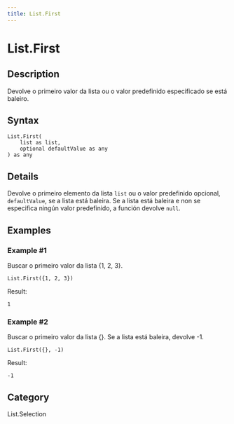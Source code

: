 ```yaml
---
title: List.First
---
```


# List.First


## Description

Devolve o primeiro valor da lista ou o valor predefinido especificado se está baleiro.


## Syntax

```powerquery
List.First(
    list as list,
    optional defaultValue as any
) as any
```


## Details

Devolve o primeiro elemento da lista <code>list</code> ou o valor predefinido opcional, <code>defaultValue</code>, se a lista está baleira.    Se a lista está baleira e non se especifica ningún valor predefinido, a función devolve <code>null</code>.


## Examples

### Example #1 
Buscar o primeiro valor da lista \{1, 2, 3}.
```powerquery
List.First({1, 2, 3})
```

Result: 
```powerquery
1
```


### Example #2 
Buscar o primeiro valor da lista \{}. Se a lista está baleira, devolve -1.
```powerquery
List.First({}, -1)
```

Result: 
```powerquery
-1
```




## Category
List.Selection

